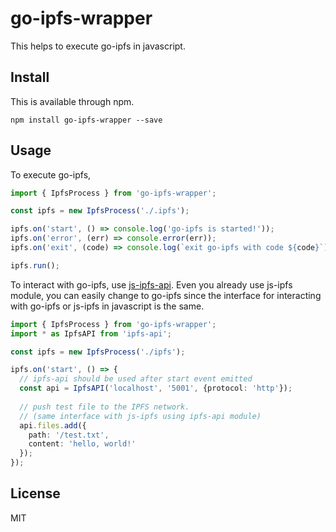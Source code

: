 
# go-ipfs-wrapper

This helps to execute go-ipfs in javascript.

## Install

This is available through npm.

```
npm install go-ipfs-wrapper --save
```

## Usage

To execute go-ipfs,

```typescript
import { IpfsProcess } from 'go-ipfs-wrapper';

const ipfs = new IpfsProcess('./.ipfs');

ipfs.on('start', () => console.log('go-ipfs is started!'));
ipfs.on('error', (err) => console.error(err));
ipfs.on('exit', (code) => console.log(`exit go-ipfs with code ${code}`))

ipfs.run();
```

To interact with go-ipfs, use [js-ipfs-api](https://github.com/ipfs/js-ipfs-api). 
Even you already use js-ipfs module, you can easily change to go-ipfs since the interface
for interacting with go-ipfs or js-ipfs in javascript is the same.

```typescript
import { IpfsProcess } from 'go-ipfs-wrapper';
import * as IpfsAPI from 'ipfs-api';

const ipfs = new IpfsProcess('./ipfs');

ipfs.on('start', () => {
  // ipfs-api should be used after start event emitted
  const api = IpfsAPI('localhost', '5001', {protocol: 'http'});
  
  // push test file to the IPFS network.
  // (same interface with js-ipfs using ipfs-api module)
  api.files.add({
    path: '/test.txt',
    content: 'hello, world!'
  });
});
```


## License
MIT